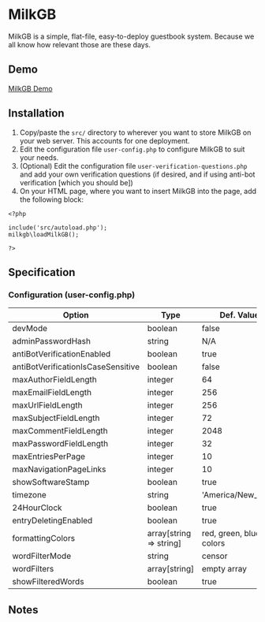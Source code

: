 # MilkGB
MilkGB is a simple, flat-file, easy-to-deploy guestbook system. Because we all know how relevant those are these days.

## Demo
[MilkGB Demo](https://www.kevinmaddox.com/demo/milkgb/milkgb.html)<br>
## Installation
1. Copy/paste the `src/` directory to wherever you want to store MilkGB on your web server. This accounts for one deployment.
1. Edit the configuration file `user-config.php` to configure MilkGB to suit your needs.
1. (Optional) Edit the configuration file `user-verification-questions.php` and add your own verification questions (if desired, and if using anti-bot verification [which you should be])
1. On your HTML page, where you want to insert MilkGB into the page, add the following block:
```
<?php

include('src/autoload.php');
milkgb\loadMilkGB();

?>
```
## Specification
### Configuration (user-config.php)
| Option | Type | Def. Value | Description |
| --- | --- | --- | --- |
| devMode | boolean | false | Blah |
| adminPasswordHash | string | N/A | Blah |
| antiBotVerificationEnabled | boolean | true | Blah |
| antiBotVerificationIsCaseSensitive | boolean | false | Blah |
| maxAuthorFieldLength | integer | 64 | Blah |
| maxEmailFieldLength | integer | 256 | Blah |
| maxUrlFieldLength | integer | 256 | Blah |
| maxSubjectFieldLength | integer | 72 | Blah |
| maxCommentFieldLength | integer | 2048 | Blah |
| maxPasswordFieldLength | integer | 32 | Blah |
| maxEntriesPerPage | integer | 10 | Blah |
| maxNavigationPageLinks | integer | 10 | Blah |
| showSoftwareStamp | boolean | true | Blah |
| timezone | string | 'America/New_York' | Blah |
| 24HourClock | boolean | true | Blah |
| entryDeletingEnabled | boolean | true | Blah |
| formattingColors | array[string => string] | red, green, blue colors | Blah |
| wordFilterMode | string | censor | Blah |
| wordFilters | array[string] | empty array | Blah |
| showFilteredWords | boolean | true | Blah |
## Notes